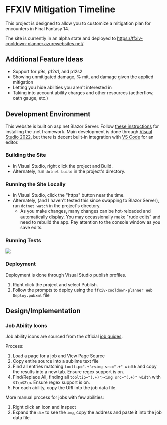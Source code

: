 FFXIV Mitigation Timeline
=========================

This project is designed to allow you to customize a mitigation plan for encounters in Final Fantasy 14. 

The site is currently in an alpha state and deployed to https://ffxiv-cooldown-planner.azurewebsites.net/. 

## Additional Feature Ideas
- Support for p9s, p12s1, and p12s2
- Showing unmitigated damage, % mit, and damage given the applied mitigation
- Letting you hide abilities you aren't interested in
- Taking into account ability charges and other resources (aetherflow, oath gauge, etc.)

## Development Environment

This website is built on asp.net Blazor Server. Follow [these instructions](https://dotnet.microsoft.com/en-us/learn/aspnet/blazor-tutorial/install) for installing the .net framework. Main development is done through [Visual Studio 2022](https://visualstudio.microsoft.com/vs/), but there is decent built-in integration with [VS Code](https://code.visualstudio.com/) for an editor. 

### Building the Site

- In Visual Studio, right click the project and Build.
- Alternately, run `dotnet build` in the project's directory.

### Running the Site Locally

- In Visual Studio, click the "https" button near the time. 
- Alternately, (and I haven't tested this since swapping to Blazor Server), run `dotnet watch` in the project's directory.
	- As you make changes, many changes can be hot-reloaded and automatically display. You may occassionally make "rude edits" and need to rebuild the app. Pay attention to the console window as you save edits. 

### Running Tests

![](https://i.kym-cdn.com/entries/icons/mobile/000/030/710/dd0.jpg)

### Deployment

Deployment is done through Visual Studio publish profiles.

1. Right click the project and select Publish.
2. Follow the prompts to deploy using the `ffxiv-cooldown-planner Web Deploy.pubxml` file

## Design/Implementation

### Job Ability Icons

Job ability icons are sourced from the official [job guides](https://na.finalfantasyxiv.com/jobguide/battle/).

Process:

1. Load a page for a job and View Page Source
2. Copy entire source into a sublime text file
3. Find all entries matching `tooltip=".+"><img src=".+" width` and copy the results into a new tab. Ensure regex support is on.
4. Find/Replace All, finding all `tooltip="(.+)"><img src="(.+)" width` with `$1\n$2\n`. Ensure regex support is on.
5. For each ability, copy the URI into the job data file.

More manual process for jobs with few abilities:

1. Right click an icon and Inspect
2. Expand the `div` to see the `img`, copy the address and paste it into the job data file.
